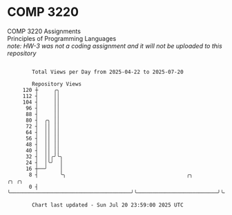 # COMP 3220
COMP 3220 Assignments  
Principles of Programming Languages  
*note: HW-3 was not a coding assignment and it will not be uploaded to this repository*  

```

        Total Views per Day from 2025-04-22 to 2025-07-20

        Repository Views
     120 ┼     ╭╮
     112 ┤     ││
     104 ┤     ││
      96 ┤     ││
      88 ┤     ││
      80 ┤  ╭╮ ││
      72 ┤  ││ ││
      64 ┤  ││ ││
      56 ┤  ││ ││
      48 ┤  ││ ││
      40 ┤  ││ ││
      32 ┤  ││╭╯╰╮
      24 ┤  │╰╯  │
      16 ┼──╯    │
       8 ┤       ╰╮                                       ╭╮                          ╭╮ ╭╮
       0 ┤        ╰───────────────────────────────────────╯╰──────────────────────────╯╰─╯╰────────

        Chart last updated - Sun Jul 20 23:59:00 2025 UTC
        
```
